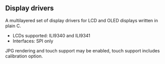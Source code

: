 ## Display drivers

A multilayered set of display drivers for LCD and OLED displays written in plain C.

* LCDs supported: ILI9340 and ILI9341
* Interfaces: SPI only

JPG rendering and touch support may be enabled, touch support includes calibration option.
